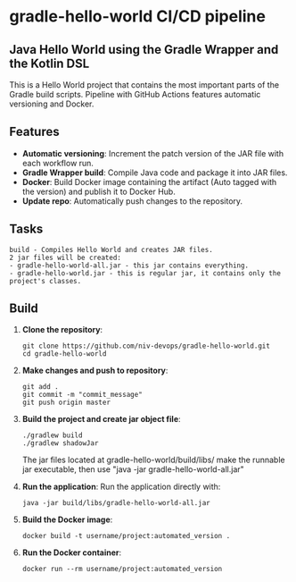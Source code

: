 # gradle-hello-world CI/CD pipeline

## Java Hello World using the Gradle Wrapper and the Kotlin DSL
This is a Hello World project that contains the most important parts of the Gradle build scripts.
Pipeline with GitHub Actions features automatic versioning and Docker.

## Features
- **Automatic versioning**: Increment the patch version of the JAR file with each workflow run.
- **Gradle Wrapper build**: Compile Java code and package it into JAR files.
- **Docker**: Build Docker image containing the artifact (Auto tagged with the version) and publish it to Docker Hub.
- **Update repo**: Automatically push changes to the repository.

## Tasks
```
build - Compiles Hello World and creates JAR files.
2 jar files will be created:
- gradle-hello-world-all.jar - this jar contains everything.
- gradle-hello-world.jar - this is regular jar, it contains only the project's classes.
```

## Build
1. **Clone the repository**:
   ```
   git clone https://github.com/niv-devops/gradle-hello-world.git
   cd gradle-hello-world
   ```
   
2. **Make changes and push to repository**:
   ```
   git add .
   git commit -m "commit_message"
   git push origin master
   ```   

3. **Build the project and create jar object file**:
   ```
   ./gradlew build
   ./gradlew shadowJar
   ```
   The jar files located at gradle-hello-world/build/libs/
   make the runnable jar executable, then use "java -jar gradle-hello-world-all.jar"

4. **Run the application**:
   Run the application directly with:
   ```
   java -jar build/libs/gradle-hello-world-all.jar
   ```

5. **Build the Docker image**:
   ```
   docker build -t username/project:automated_version .
   ```

6. **Run the Docker container**:
   ```
   docker run --rm username/project:automated_version
   ```
